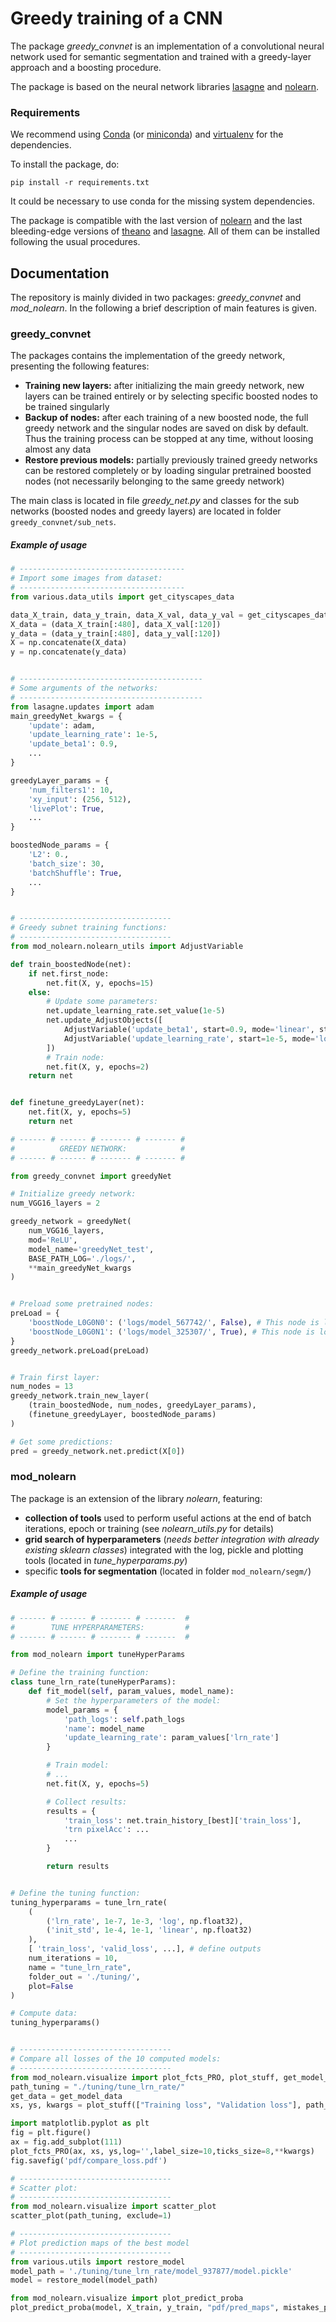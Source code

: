 # Greedy training of a CNN

The package *greedy_convnet* is an implementation of a convolutional neural network used for semantic segmentation and trained with a greedy-layer approach and a boosting procedure.

The package is based on the neural network libraries [lasagne](https://github.com/Lasagne/Lasagne) and [nolearn](https://github.com/dnouri/nolearn).

### Requirements

We recommend using [Conda](http://conda.pydata.org/docs/) (or [miniconda](http://conda.pydata.org/miniconda.html)) and [virtualenv](http://www.dabapps.com/blog/introduction-to-pip-and-virtualenv-python/) for the dependencies.

To install the package, do:

```
pip install -r requirements.txt
```

It could be necessary to use conda for the missing system dependencies.

The package is compatible with the last version of [nolearn](https://github.com/dnouri/nolearn) and the last bleeding-edge versions of [theano](http://deeplearning.net/software/theano/) and [lasagne](https://github.com/Lasagne/Lasagne). All of them can be installed following the usual procedures.

## Documentation

The repository is mainly divided in two packages: *greedy_convnet* and *mod_nolearn*. In the following a brief description of main features is given.

### greedy_convnet

The packages contains the implementation of the greedy network, presenting the following features:

- **Training new layers:** after initializing the main greedy network, new layers can be trained entirely or by selecting specific boosted nodes to be trained singularly
- **Backup of nodes:** after each training of a new boosted node, the full greedy network and the singular nodes are saved on disk by default. Thus the training process can be stopped at any time, without loosing almost any data
- **Restore previous models:** partially previously trained greedy networks can be restored completely or by loading singular pretrained boosted nodes (not necessarily belonging to the same greedy network)

The main class is located in file *greedy_net.py* and classes for the sub networks (boosted nodes and greedy layers) are located in folder ```greedy_convnet/sub_nets```.

##### Example of usage
```python
# -------------------------------------
# Import some images from dataset:
# -------------------------------------
from various.data_utils import get_cityscapes_data

data_X_train, data_y_train, data_X_val, data_y_val = get_cityscapes_data()
X_data = (data_X_train[:480], data_X_val[:120])
y_data = (data_y_train[:480], data_y_val[:120])
X = np.concatenate(X_data)
y = np.concatenate(y_data)


# -----------------------------------------
# Some arguments of the networks:
# -----------------------------------------
from lasagne.updates import adam
main_greedyNet_kwargs = {
    'update': adam,
    'update_learning_rate': 1e-5,
    'update_beta1': 0.9,
    ...
}

greedyLayer_params = {
    'num_filters1': 10,
    'xy_input': (256, 512),
    'livePlot': True,
    ...
}

boostedNode_params = {
    'L2': 0.,
    'batch_size': 30,
    'batchShuffle': True,
    ...
}


# ----------------------------------
# Greedy subnet training functions:
# ----------------------------------
from mod_nolearn.nolearn_utils import AdjustVariable

def train_boostedNode(net):
    if net.first_node:
        net.fit(X, y, epochs=15)
    else:
        # Update some parameters:
        net.update_learning_rate.set_value(1e-5)
        net.update_AdjustObjects([
            AdjustVariable('update_beta1', start=0.9, mode='linear', stop=0.999),
            AdjustVariable('update_learning_rate', start=1e-5, mode='log', decay_rate=2e-2)
        ])
        # Train node:
        net.fit(X, y, epochs=2)
    return net


def finetune_greedyLayer(net):
    net.fit(X, y, epochs=5)
    return net

# ------ # ------ # ------- # ------- #
#          GREEDY NETWORK:            #
# ------ # ------ # ------- # ------- #

from greedy_convnet import greedyNet

# Initialize greedy network:
num_VGG16_layers = 2

greedy_network = greedyNet(
    num_VGG16_layers,
    mod='ReLU',
    model_name='greedyNet_test',
    BASE_PATH_LOG='./logs/',
    **main_greedyNet_kwargs
)


# Preload some pretrained nodes:
preLoad = {
    'boostNode_L0G0N0': ('logs/model_567742/', False), # This node is loaded
    'boostNode_L0G0N1': ('logs/model_325307/', True), # This node is loaded and trained
}
greedy_network.preLoad(preLoad)


# Train first layer:
num_nodes = 13
greedy_network.train_new_layer(
    (train_boostedNode, num_nodes, greedyLayer_params),
    (finetune_greedyLayer, boostedNode_params)
)

# Get some predictions:
pred = greedy_network.net.predict(X[0])
```

### mod_nolearn

The package is an extension of the library *nolearn*, featuring:

- **collection of tools** used to perform useful actions at the end of batch iterations, epoch or training (see *nolearn_utils.py* for details)
- **grid search of hyperparameters** (*needs better integration with already existing sklearn classes*) integrated with the log, pickle and plotting tools (located in *tune_hyperparams.py*)
- specific **tools for segmentation** (located in folder ```mod_nolearn/segm/```)

##### Example of usage
```python
# ------ # ------ # ------- # -------  #
#        TUNE HYPERPARAMETERS:         #
# ------ # ------ # ------- # -------  #

from mod_nolearn import tuneHyperParams

# Define the training function:
class tune_lrn_rate(tuneHyperParams):
    def fit_model(self, param_values, model_name):
        # Set the hyperparameters of the model:
        model_params = {
            'path_logs': self.path_logs
            'name': model_name
            'update_learning_rate': param_values['lrn_rate']
        }

        # Train model:
        # ...
        net.fit(X, y, epochs=5)

        # Collect results:
        results = {
            'train_loss': net.train_history_[best]['train_loss'],
            'trn pixelAcc': ...
            ...
        }

        return results


# Define the tuning function:
tuning_hyperparams = tune_lrn_rate(
    (
        ('lrn_rate', 1e-7, 1e-3, 'log', np.float32),
        ('init_std', 1e-4, 1e-1, 'linear', np.float32)
    ),
    [ 'train_loss', 'valid_loss', ...], # define outputs
    num_iterations = 10,
    name = "tune_lrn_rate",
    folder_out = './tuning/',
    plot=False
)

# Compute data:
tuning_hyperparams()


# ----------------------------------
# Compare all losses of the 10 computed models:
# ----------------------------------
from mod_nolearn.visualize import plot_fcts_PRO, plot_stuff, get_model_data
path_tuning = "./tuning/tune_lrn_rate/"
get_data = get_model_data
xs, ys, kwargs = plot_stuff(["Training loss", "Validation loss"], path_tuning, get_data)

import matplotlib.pyplot as plt
fig = plt.figure()
ax = fig.add_subplot(111)
plot_fcts_PRO(ax, xs, ys,log='',label_size=10,ticks_size=8,**kwargs)
fig.savefig('pdf/compare_loss.pdf')

# ----------------------------------
# Scatter plot:
# ----------------------------------
from mod_nolearn.visualize import scatter_plot
scatter_plot(path_tuning, exclude=1)

# ----------------------------------
# Plot prediction maps of the best model
# ----------------------------------
from various.utils import restore_model
model_path = './tuning/tune_lrn_rate/model_937877/model.pickle'
model = restore_model(model_path)

from mod_nolearn.visualize import plot_predict_proba
plot_predict_proba(model, X_train, y_train, "pdf/pred_maps", mistakes_plot=True, prediction_plot=True)
```
